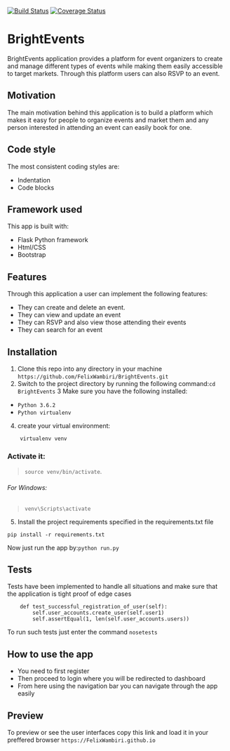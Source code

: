 [![Build Status](https://travis-ci.org/FelixWambiri/BrightEvents.svg?branch=features)](https://travis-ci.org/FelixWambiri/BrightEvents)
[![Coverage Status](https://coveralls.io/repos/github/FelixWambiri/BrightEvents/badge.svg?branch=features)](https://coveralls.io/github/FelixWambiri/BrightEvents?branch=features)
# BrightEvents
BrightEvents application provides a platform for event organizers to create and manage different types of events while
making them easily accessible to target markets. Through this platform users can also RSVP to an event.

## Motivation
The main motivation behind this application is to build a platform which makes it easy for people to organize events
 and market them and any person interested in attending an event can easily book for one.
 
 
## Code style
The most consistent coding styles are:
- Indentation
- Code blocks
 
## Framework used
This app is built with:
- Flask Python framework
- Html/CSS
- Bootstrap

## Features
Through this application a user can implement the following features:
- They can create and delete an event.
- They can view and update an event
- They can RSVP and also view those attending their events
- They can search for an event

## Installation
1. Clone this repo into any directory in your machine `https://github.com/FelixWambiri/BrightEvents.git`
2. Switch to the project directory by running the following command:`cd BrightEvents`
3  Make sure you have the following installed:
- `Python 3.6.2`
- `Python virtualenv`
4. create your virtual environment:
```bazaar
    virtualenv venv
```
### Activate it:
> `source venv/bin/activate`.
###### For Windows:
 >`venv\Scripts\activate`
5. Install the project requirements specified in the requirements.txt file
```bazaar
pip install -r requirements.txt
```
Now just run the app by:`python run.py`

## Tests 
Tests have been implemented to handle all situations and make sure that the application is tight proof of edge cases
```bazaar
    def test_successful_registration_of_user(self):
        self.user_accounts.create_user(self.user1)
        self.assertEqual(1, len(self.user_accounts.users))
```
To run such tests just enter the command `nosetests`

## How to use the app
- You need to first register
- Then proceed to login where you will be redirected to dashboard
- From here using the navigation bar you can navigate through the app easily

## Preview
To preview or see the user interfaces copy this link and load it in your preffered browser 
`https://FelixWambiri.github.io`


